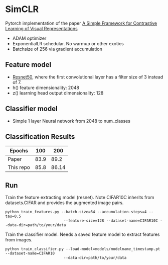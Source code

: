 # SimCLR
Pytorch implementation of the paper
[A Simple Framework for Contrastive Learning of Visual Representations](https://arxiv.org/abs/2002.05709)

* ADAM optimizer
* ExponentialLR schedular. No warmup or other exotics
* Batchsize of 256 via gradient accumulation

## Feature model
* [Resnet50](https://github.com/pytorch/vision/blob/master/torchvision/models/resnet.py), where the first convolutional layer has a filter size of 3 instead of 7.  
* h() feature dimensionality: 2048
* z() learning head output dimensionality: 128

## Classifier model
* Simple 1 layer Neural network from 2048 to num_classes

## Classification Results

| Epochs | 100 | 200 | 
| ------ |-----| ------| 
| Paper | 83.9| 89.2 | 
| This repo |85.8 | 86.14 |

## Run
Train the feature extracting model (resnet). Note CIFAR10C inherits from datasets.CIFAR and provides the augmented image pairs. 

    python train_features.py --batch-size=64 --accumulation-steps=4 --tau=0.5 
                              --feature-size=128 --dataset-name=CIFAR10C --data-dir=path/to/your/data
    
Train the classifier model. Needs a saved feature model to extract features from images. 

    python train_classifier.py --load-model=models/modelname_timestamp.pt --dataset-name=CIFAR10 
                              --data-dir=path/to/your/data
